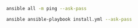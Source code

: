 ```bash
ansible all -m ping --ask-pass
```

```bash
ansible ansible-playbook install.yml --ask-pass
```

